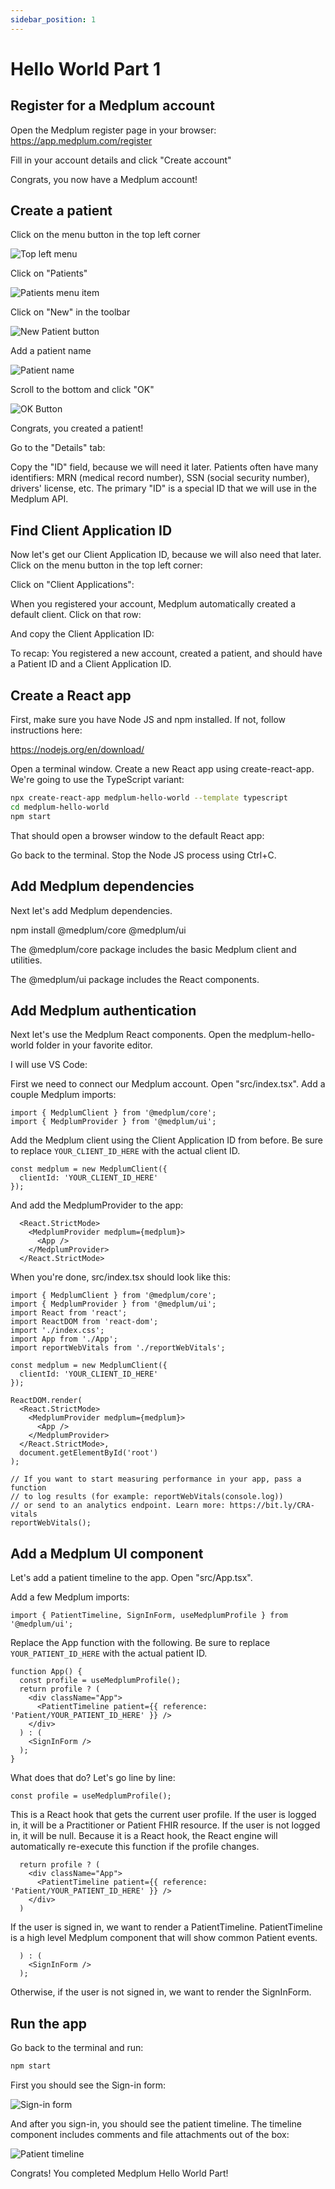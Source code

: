 ```yaml
---
sidebar_position: 1
---
```


# Hello World Part 1

## Register for a Medplum account

Open the Medplum register page in your browser: https://app.medplum.com/register

Fill in your account details and click "Create account"

Congrats, you now have a Medplum account!

## Create a patient

Click on the menu button in the top left corner

![Top left menu](/img/hello-world/top-left-menu.png)

Click on "Patients"

![Patients menu item](/img/hello-world/patients-menu-item.png)

Click on "New" in the toolbar

![New Patient button](/img/hello-world/new-patient-button.png)

Add a patient name

![Patient name](/img/hello-world/patient-name.png)

Scroll to the bottom and click "OK"

![OK Button](/img/hello-world/ok-button.png)

Congrats, you created a patient!

Go to the "Details" tab:

Copy the "ID" field, because we will need it later.  Patients often have many identifiers: MRN (medical record number), SSN (social security number), drivers' license, etc.  The primary "ID" is a special ID that we will use in the Medplum API.

## Find Client Application ID

Now let's get our Client Application ID, because we will also need that later.  Click on the menu button in the top left corner:

Click on "Client Applications":

When you registered your account, Medplum automatically created a default client.  Click on that row:

And copy the Client Application ID:

To recap:  You registered a new account, created a patient, and should have a Patient ID and a Client Application ID.

## Create a React app

First, make sure you have Node JS and npm installed.  If not, follow instructions here:

https://nodejs.org/en/download/

Open a terminal window.  Create a new React app using create-react-app.  We're going to use the TypeScript variant:

```bash
npx create-react-app medplum-hello-world --template typescript
cd medplum-hello-world
npm start
```

That should open a browser window to the default React app:

Go back to the terminal.  Stop the Node JS process using Ctrl+C.

## Add Medplum dependencies

Next let's add Medplum dependencies.

npm install @medplum/core @medplum/ui

The @medplum/core package includes the basic Medplum client and utilities.

The @medplum/ui package includes the React components.

## Add Medplum authentication

Next let's use the Medplum React components.  Open the medplum-hello-world folder in your favorite editor.  

I will use VS Code:

First we need to connect our Medplum account.  Open "src/index.tsx".  Add a couple Medplum imports:

```tsx
import { MedplumClient } from '@medplum/core';
import { MedplumProvider } from '@medplum/ui';
```

Add the Medplum client using the Client Application ID from before.  Be sure to replace `YOUR_CLIENT_ID_HERE` with the actual client ID.

```tsx
const medplum = new MedplumClient({
  clientId: 'YOUR_CLIENT_ID_HERE'
});
```

And add the MedplumProvider to the app:

```tsx
  <React.StrictMode>
    <MedplumProvider medplum={medplum}>
      <App />
    </MedplumProvider>
  </React.StrictMode>
```

When you're done, src/index.tsx should look like this:

```tsx
import { MedplumClient } from '@medplum/core';
import { MedplumProvider } from '@medplum/ui';
import React from 'react';
import ReactDOM from 'react-dom';
import './index.css';
import App from './App';
import reportWebVitals from './reportWebVitals';

const medplum = new MedplumClient({
  clientId: 'YOUR_CLIENT_ID_HERE'
});

ReactDOM.render(
  <React.StrictMode>
    <MedplumProvider medplum={medplum}>
      <App />
    </MedplumProvider>
  </React.StrictMode>,
  document.getElementById('root')
);

// If you want to start measuring performance in your app, pass a function
// to log results (for example: reportWebVitals(console.log))
// or send to an analytics endpoint. Learn more: https://bit.ly/CRA-vitals
reportWebVitals();
```

## Add a Medplum UI component

Let's add a patient timeline to the app.  Open "src/App.tsx".  

Add a few Medplum imports:

```tsx
import { PatientTimeline, SignInForm, useMedplumProfile } from '@medplum/ui';
```

Replace the App function with the following.  Be sure to replace `YOUR_PATIENT_ID_HERE` with the actual patient ID.

```tsx
function App() {
  const profile = useMedplumProfile();
  return profile ? (
    <div className="App">
      <PatientTimeline patient={{ reference: 'Patient/YOUR_PATIENT_ID_HERE' }} />
    </div>
  ) : (
    <SignInForm />
  );
}
```

What does that do?  Let's go line by line:

```tsx
const profile = useMedplumProfile();
```

This is a React hook that gets the current user profile.  If the user is logged in, it will be a Practitioner or Patient FHIR resource.  If the user is not logged in, it will be null.  Because it is a React hook, the React engine will automatically re-execute this function if the profile changes.

```tsx
  return profile ? (
    <div className="App">
      <PatientTimeline patient={{ reference: 'Patient/YOUR_PATIENT_ID_HERE' }} />
    </div>
  )
```

If the user is signed in, we want to render a PatientTimeline.  PatientTimeline is a high level Medplum component that will show common Patient events.

```tsx
  ) : (
    <SignInForm />
  );
```

Otherwise, if the user is not signed in, we want to render the SignInForm.

## Run the app

Go back to the terminal and run:

```bash
npm start
```

First you should see the Sign-in form:

![Sign-in form](/img/hello-world/sign-in.png)

And after you sign-in, you should see the patient timeline.  The timeline component includes comments and file attachments out of the box:

![Patient timeline](/img/hello-world/patient-timeline.png)

Congrats!  You completed Medplum Hello World Part!
